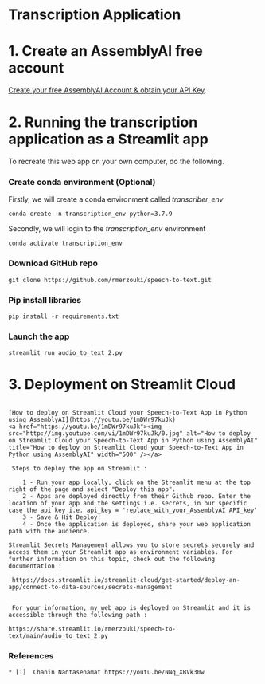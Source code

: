 # Transcription Application

# 1. Create an AssemblyAI free account

[Create your free AssemblyAI Account & obtain your API Key](https://www.assemblyai.com).

# 2. Running the transcription application as a Streamlit app

To recreate this web app on your own computer, do the following.

### Create conda environment (Optional)
Firstly, we will create a conda environment called *transcriber_env*
```
conda create -n transcription_env python=3.7.9
```
Secondly, we will login to the *transcription_env* environment
```
conda activate transcription_env
```

###  Download GitHub repo

```
git clone https://github.com/rmerzouki/speech-to-text.git
```

###  Pip install libraries
```
pip install -r requirements.txt
```

###  Launch the app

```
streamlit run audio_to_text_2.py
```


# 3. Deployment on Streamlit Cloud
```

[How to deploy on Streamlit Cloud your Speech-to-Text App in Python using AssemblyAI](https://youtu.be/1mDWr97kuJk)
<a href="https://youtu.be/1mDWr97kuJk"><img src="http://img.youtube.com/vi/1mDWr97kuJk/0.jpg" alt="How to deploy on Streamlit Cloud your Speech-to-Text App in Python using AssemblyAI" title="How to deploy on Streamlit Cloud your Speech-to-Text App in Python using AssemblyAI" width="500" /></a>

 Steps to deploy the app on Streamlit :

    1 - Run your app locally, click on the Streamlit menu at the top right of the page and select "Deploy this app".
    2 - Apps are deployed directly from their Github repo. Enter the location of your app and the settings i.e. secrets, in our specific case the api key i.e. api_key = 'replace_with_your_AssemblyAI API_key' 
    3 - Save & Hit Deploy!
    4 - Once the application is deployed, share your web application path with the audience.

Streamlit Secrets Management allows you to store secrets securely and access them in your Streamlit app as environment variables. For further information on this topic, check out the following documentation :

 https://docs.streamlit.io/streamlit-cloud/get-started/deploy-an-app/connect-to-data-sources/secrets-management


 For your information, my web app is deployed on Streamlit and it is accessible through the following path :
    
https://share.streamlit.io/rmerzouki/speech-to-text/main/audio_to_text_2.py

```

###  References
```
* [1]  Chanin Nantasenamat https://youtu.be/NNq_XBVk30w
```